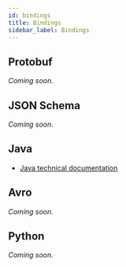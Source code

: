 ```yaml
---
id: bindings
title: Bindings
sidebar_label: Bindings
---
```

## Protobuf
_Coming soon._

## JSON Schema
_Coming soon._

## Java

- [Java technical documentation](https://github.com/finos/legend-engine/blob/master/docs/java/codeGen.md)

## Avro
_Coming soon._

## Python
_Coming soon._
